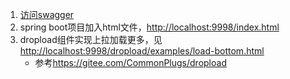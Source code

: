 1. [访问swagger](http://localhost:8080/swagger-ui.html)
2. spring boot项目加入html文件，<http://localhost:9998/index.html>
3. dropload组件实现上拉加载更多，见<http://localhost:9998/dropload/examples/load-bottom.html>
    - 参考<https://gitee.com/CommonPlugs/dropload>